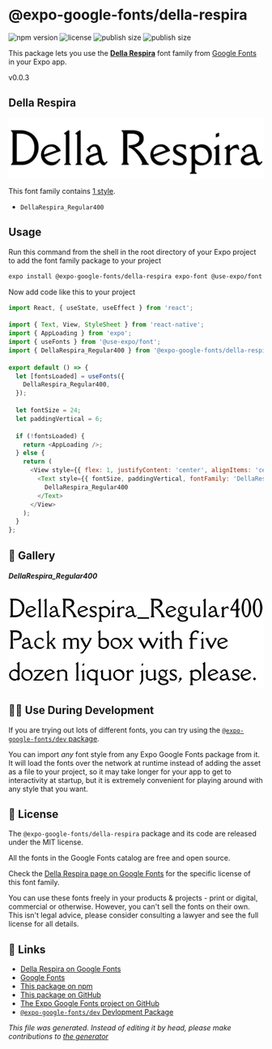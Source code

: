 # @expo-google-fonts/della-respira

![npm version](https://flat.badgen.net/npm/v/@expo-google-fonts/della-respira)
![license](https://flat.badgen.net/github/license/expo/google-fonts)
![publish size](https://flat.badgen.net/packagephobia/install/@expo-google-fonts/della-respira)
![publish size](https://flat.badgen.net/packagephobia/publish/@expo-google-fonts/della-respira)

This package lets you use the [**Della Respira**](https://fonts.google.com/specimen/Della+Respira) font family from [Google Fonts](https://fonts.google.com/) in your Expo app.

v0.0.3

## Della Respira

![Della Respira](./font-family.png)

This font family contains [1 style](#gallery).

- `DellaRespira_Regular400`

## Usage

Run this command from the shell in the root directory of your Expo project to add the font family package to your project
```sh
expo install @expo-google-fonts/della-respira expo-font @use-expo/font
```

Now add code like this to your project
```js
import React, { useState, useEffect } from 'react';

import { Text, View, StyleSheet } from 'react-native';
import { AppLoading } from 'expo';
import { useFonts } from '@use-expo/font';
import { DellaRespira_Regular400 } from '@expo-google-fonts/della-respira';

export default () => {
  let [fontsLoaded] = useFonts({
    DellaRespira_Regular400,
  });

  let fontSize = 24;
  let paddingVertical = 6;

  if (!fontsLoaded) {
    return <AppLoading />;
  } else {
    return (
      <View style={{ flex: 1, justifyContent: 'center', alignItems: 'center' }}>
        <Text style={{ fontSize, paddingVertical, fontFamily: 'DellaRespira_Regular400' }}>
          DellaRespira_Regular400
        </Text>
      </View>
    );
  }
};

```

## 🔡 Gallery

##### DellaRespira_Regular400
![DellaRespira_Regular400](./62fa46916df65faadfa21dd5608cda99cea245fc2f736046a2118b3a95fa93ff.ttf.png)


## 👩‍💻 Use During Development

If you are trying out lots of different fonts, you can try using the [`@expo-google-fonts/dev` package](https://github.com/expo/google-fonts/tree/master/font-packages/dev#readme).

You can import *any* font style from any Expo Google Fonts package from it. It will load the fonts
over the network at runtime instead of adding the asset as a file to your project, so it may take longer
for your app to get to interactivity at startup, but it is extremely convenient
for playing around with any style that you want.

## 📖 License

The `@expo-google-fonts/della-respira` package and its code are released under the MIT license.

All the fonts in the Google Fonts catalog are free and open source.

Check the [Della Respira page on Google Fonts](https://fonts.google.com/specimen/Della+Respira) for the specific license of this font family.

You can use these fonts freely in your products & projects - print or digital, commercial or otherwise. However, you can't sell the fonts on their own. This isn't legal advice, please consider consulting a lawyer and see the full license for all details.

## 🔗 Links

- [Della Respira on Google Fonts](https://fonts.google.com/specimen/Della+Respira)
- [Google Fonts](https://fonts.google.com/)
- [This package on npm](https://www.npmjs.com/package/@expo-google-fonts/della-respira)
- [This package on GitHub](https://github.com/expo/google-fonts/tree/master/font-packages/della-respira)
- [The Expo Google Fonts project on GitHub](https://github.com/expo/google-fonts)
- [`@expo-google-fonts/dev` Devlopment Package](https://github.com/expo/google-fonts/tree/master/font-packages/dev)


*This file was generated. Instead of editing it by head, please make contributions to [the generator](https://github.com/expo/google-fonts/tree/master/packages/generator)*
